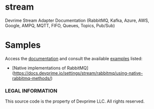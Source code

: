 # stream
Devrime Stream Adapter Documentation (RabbitMQ, Kafka, Azure, AWS, Google, AMPQ, MQTT, FIFO, Queues, Topics, Pub/Sub)

# Samples
Access the [documentation](https://docs.devprime.io) and consult the available [examples](https://docs.devprime.io/examples/) listed:
- [Native implementations of RabbitMQ] (https://docs.devprime.io/settings/stream/rabbitmq/using-native-rabbitmq-methods/)


### LEGAL INFORMATION
This source code is the property of Devprime LLC. All rights reserved.